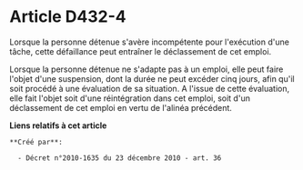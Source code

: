 # Article D432-4

Lorsque la personne détenue s'avère incompétente pour l'exécution d'une tâche, cette défaillance peut entraîner le
déclassement de cet emploi. 

Lorsque la personne détenue ne s'adapte pas à un emploi, elle peut faire l'objet d'une suspension, dont la durée ne peut
excéder cinq jours, afin qu'il soit procédé à une évaluation de sa situation. A l'issue de cette évaluation, elle fait
l'objet soit d'une réintégration dans cet emploi, soit d'un déclassement de cet emploi en vertu de l'alinéa précédent.

**Liens relatifs à cet article**

	**Créé par**:

	  - Décret n°2010-1635 du 23 décembre 2010 - art. 36
